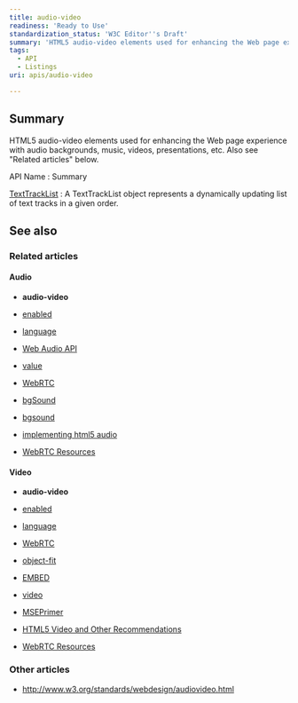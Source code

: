 ```yaml
---
title: audio-video
readiness: 'Ready to Use'
standardization_status: 'W3C Editor''s Draft'
summary: 'HTML5 audio-video elements used for enhancing the Web page experience with audio backgrounds, music, videos, presentations, etc. Also see &quot;Related articles&quot; below.'
tags:
  - API
  - Listings
uri: apis/audio-video

---
```

## <span>Summary</span>

HTML5 audio-video elements used for enhancing the Web page experience with audio backgrounds, music, videos, presentations, etc. Also see &quot;Related articles&quot; below.

API Name
:   Summary

[TextTrackList](/apis/audio-video/TextTrackList)
:   A TextTrackList object represents a dynamically updating list of text tracks in a given order.

## <span>See also</span>

### <span>Related articles</span>

#### <span>Audio</span>

-   **audio-video**

-   [enabled](/apis/audio-video/AudioTrack/enabled)

-   [language](/apis/audio-video/AudioTrack/language)

-   [Web Audio API](/apis/webaudio)

-   [value](/apis/webaudio/AudioParam/value)

-   [WebRTC](/concepts/Internet_and_Web/webrtc)

-   [bgSound](/html/elements/bgSound)

-   [bgsound](/html/elements/bgSound/ja)

-   [implementing html5 audio](/tutorials/implementing_html5_audio)

-   [WebRTC Resources](/tutorials/webrtc_resources)

#### <span>Video</span>

-   **audio-video**

-   [enabled](/apis/audio-video/AudioTrack/enabled)

-   [language](/apis/audio-video/AudioTrack/language)

-   [WebRTC](/concepts/Internet_and_Web/webrtc)

-   [object-fit](/css/properties/object-fit)

-   [EMBED](/html/elements/embed)

-   [video](/html/elements/video)

-   [MSEPrimer](/tutorials/MSEPrimer)

-   [HTML5 Video and Other Recommendations](/tutorials/video_others)

-   [WebRTC Resources](/tutorials/webrtc_resources)

### <span>Other articles</span>

-   <http://www.w3.org/standards/webdesign/audiovideo.html>
